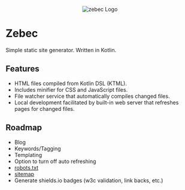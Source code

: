 <p align="center"><img src="https://github.com/ssoper/Zebec/raw/master/gh/zebec.png" alt="zebec Logo"></p>

# Zebec

Simple static site generator. Written in Kotlin.

## Features

* HTML files compiled from Kotlin DSL (KTML).
* Includes minifier for CSS and JavaScript files. 
* File watcher service that automatically compiles changed files.
* Local development facilitated by built-in web server that refreshes pages for changed files.

## Roadmap

* Blog
* Keywords/Tagging
* Templating
* Option to turn off auto refreshing
* [robots.txt](https://support.google.com/webmasters/answer/6062596?hl=en&ref_topic=6061961)
* [sitemap](https://support.google.com/webmasters/answer/183668?hl=en&ref_topic=4581190)
* Generate shields.io badges (w3c validation, link backs, etc.)
